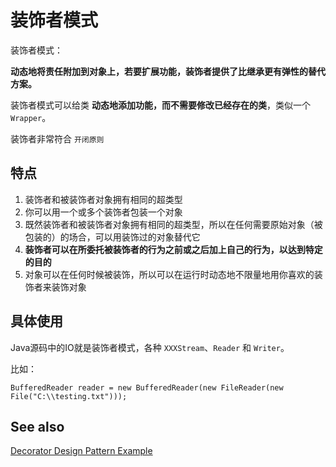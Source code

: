 # 装饰者模式

装饰者模式：  

**动态地将责任附加到对象上，若要扩展功能，装饰者提供了比继承更有弹性的替代方案。**  


装饰者模式可以给类 **动态地添加功能，而不需要修改已经存在的类**，类似一个`Wrapper`。  

装饰者非常符合 `开闭原则`

## 特点  

1. 装饰者和被装饰者对象拥有相同的超类型  
2. 你可以用一个或多个装饰者包装一个对象  
3. 既然装饰者和被装饰者对象拥有相同的超类型，所以在任何需要原始对象（被包装的）的场合，可以用装饰过的对象替代它  
4. **装饰者可以在所委托被装饰者的行为之前或之后加上自己的行为，以达到特定的目的**  
5. 对象可以在任何时候被装饰，所以可以在运行时动态地不限量地用你喜欢的装饰者来装饰对象  

## 具体使用

Java源码中的IO就是装饰者模式，各种 `XXXStream`、`Reader` 和 `Writer`。  

比如：  

```
BufferedReader reader = new BufferedReader(new FileReader(new File("C:\\testing.txt")));
```

## See also
[Decorator Design Pattern Example](http://javadesign-patterns.blogspot.com/p/decorator.html)
